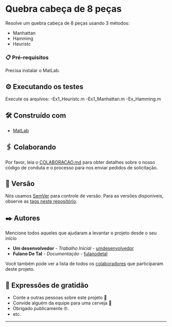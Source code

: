 # Quebra cabeça de 8 peças

Resolve um quebra cabeça de 8 peças usando 3 métodos:
 - Manhattan
 - Hamming
 - Heuristc

### 📋 Pré-requisitos

Precisa instalar o MatLab.

## ⚙️ Executando os testes

Execute os arquivos:
 -Ex1_Heuristc.m
 -Ex1_Manhattan.m
 -Ex_Hamming.m


## 🛠️ Construído com

* [MatLab](https://la.mathworks.com/) 

## 🖇️ Colaborando

Por favor, leia o [COLABORACAO.md](https://gist.github.com/usuario/linkParaInfoSobreContribuicoes) para obter detalhes sobre o nosso código de conduta e o processo para nos enviar pedidos de solicitação.

## 📌 Versão

Nós usamos [SemVer](http://semver.org/) para controle de versão. Para as versões disponíveis, observe as [tags neste repositório](https://github.com/suas/tags/do/projeto). 

## ✒️ Autores

Mencione todos aqueles que ajudaram a levantar o projeto desde o seu início

* **Um desenvolvedor** - *Trabalho Inicial* - [umdesenvolvedor](https://github.com/linkParaPerfil)
* **Fulano De Tal** - *Documentação* - [fulanodetal](https://github.com/linkParaPerfil)

Você também pode ver a lista de todos os [colaboradores](https://github.com/usuario/projeto/colaboradores) que participaram deste projeto.


## 🎁 Expressões de gratidão

* Conte a outras pessoas sobre este projeto 📢
* Convide alguém da equipe para uma cerveja 🍺 
* Obrigado publicamente 🤓.
* etc.


---
